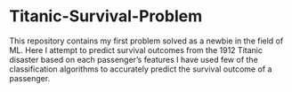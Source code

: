 # Titanic-Survival-Problem
This repository contains my first problem solved as a newbie in the field of ML. Here I attempt to predict survival outcomes from the 1912 Titanic disaster based on each passenger’s features
I have used few of the classification algorithms to accurately predict the survival outcome of a passenger.
